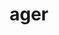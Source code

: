---
title: ager
meaning: field
ch: [two, 24rv]
pos: exnounsecond
genitive: agrī
abbgender: m.
abbgender2: masc.
gender: masculine
declension: second
derivatives: agriculture, agrarian
six: y
---